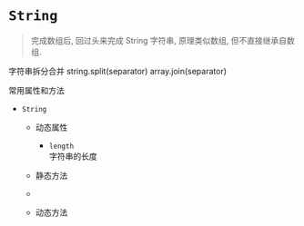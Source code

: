 # `String`

> 完成数组后, 回过头来完成 String
字符串, 原理类似数组, 但不直接继承自数组.

字符串拆分合并
string.split(separator)
array.join(separator)

常用属性和方法
  - `String`
    - 动态属性
      - `length`  
        字符串的长度 

    - 静态方法
    - 
    - 动态方法